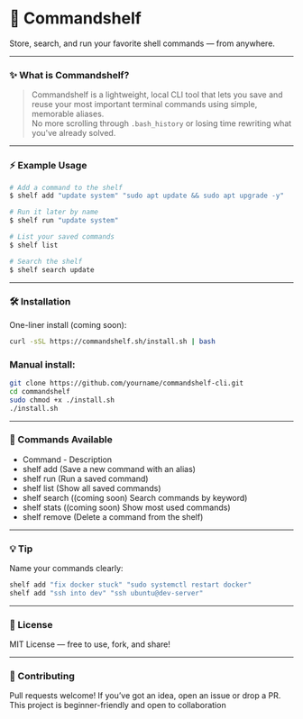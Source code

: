 # 🧠 Commandshelf

Store, search, and run your favorite shell commands — from anywhere.

---

### ✨ What is Commandshelf?

> Commandshelf is a lightweight, local CLI tool that lets you save and reuse your most important terminal commands using simple, memorable aliases.  
No more scrolling through `.bash_history` or losing time rewriting what you've already solved.

---

### ⚡️ Example Usage

```bash
# Add a command to the shelf
$ shelf add "update system" "sudo apt update && sudo apt upgrade -y"

# Run it later by name
$ shelf run "update system"

# List your saved commands
$ shelf list

# Search the shelf
$ shelf search update
```

---


### 🛠 Installation
One-liner install (coming soon):
```bash
curl -sSL https://commandshelf.sh/install.sh | bash
```

### Manual install:
```bash
git clone https://github.com/yourname/commandshelf-cli.git
cd commandshelf
sudo chmod +x ./install.sh
./install.sh
```

---

### 🧩 Commands Available
- Command -	Description
- shelf add	(Save a new command with an alias)
- shelf run <alias>	(Run a saved command)
- shelf list	(Show all saved commands)
- shelf search	((coming soon) Search commands by keyword)
- shelf stats	((coming soon) Show most used commands)
- shelf remove	(Delete a command from the shelf)

---

### 💡 Tip
Name your commands clearly:

```bash
shelf add "fix docker stuck" "sudo systemctl restart docker"
shelf add "ssh into dev" "ssh ubuntu@dev-server"
```

---

### 📄 License
MIT License — free to use, fork, and share!

---

### 🚀 Contributing
Pull requests welcome!
If you’ve got an idea, open an issue or drop a PR.
This project is beginner-friendly and open to collaboration
